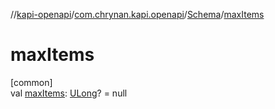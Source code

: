 //[kapi-openapi](../../../index.md)/[com.chrynan.kapi.openapi](../index.md)/[Schema](index.md)/[maxItems](max-items.md)

# maxItems

[common]\
val [maxItems](max-items.md): [ULong](https://kotlinlang.org/api/latest/jvm/stdlib/kotlin/-u-long/index.html)? = null
